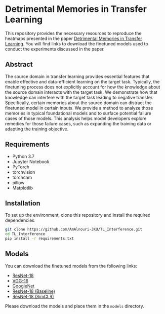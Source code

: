# Detrimental Memories in Transfer Learning
This repository provides the necessary resources to reproduce the heatmaps presented in the paper <a href="https://openreview.net/pdf?id=mALjVQZV8N">Detrimental Memories in Transfer Learning</a>. You will find links to download the finetuned models used to conduct the experiments discussed in the paper.

## Abstract
The source domain in transfer learning provides essential features that enable effective and data-efficient learning on the target task. Typically, the finetuning process does not explicitly account for how the knowledge about the source domain interacts with the target task. We demonstrate how that knowledge can interfere with the target task leading to negative transfer. Specifically, certain memories about the source domain can distract the finetuned model in certain inputs. We provide a method to analyze those memories in typical foundational models and to surface potential failure cases of those models. This analysis helps model developers explore remedies for those failure cases, such as expanding the training data or adapting the training objective.

## Requirements
- Python 3.7
- Jupyter Notebook
- PyTorch
- torchvision
- torchcam
- pillow
- Matplotlib

## Installation
To set up the environment, clone this repository and install the required dependencies:
```bash
git clone https://github.com/AmAlnouri-JKU/TL_Interference.git
cd TL_Interference
pip install -r requirements.txt
```

## Models
You can download the finetuned models from the following links:
- <a href="https://drive.google.com/drive/folders/1Re7E9SfjhdOwOmotyuEgtNgsF3vDmNep?usp=drive_link">ResNet-18</a>
- <a href="https://drive.google.com/drive/folders/1fE4pMbnPwNlPuazu15XG4_PHKPDqDuZ1?usp=drive_link">VGG-16</a>
- <a href="https://drive.google.com/drive/folders/1DUHRMiAaKxy3ElBFVIAMuyUV2sx3RaHk?usp=drive_link">GoogleNet</a>
- <a href="https://drive.google.com/drive/folders/15V6t2mj80CNIjz3lZrKP8CJOmfc8MdlE?usp=drive_link">ResNet-18 (Baseline)</a>
- <a href="https://drive.google.com/drive/folders/1nm9Ppeoi9aaLHGSEGxfyVpRsHmCtd_Dy?usp=drive_link">ResNet-18 (SimCLR)</a>

Please download the models and place them in the `models` directory.
